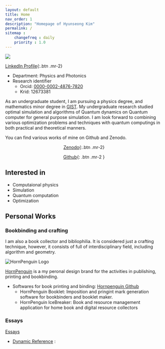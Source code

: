 ```yaml
---
layout: default
title: Home
nav_order: 1
description: "Homepage of Hyunseong Kim"
permalink: /
sitemap : 
    changefreq : daily 
    priority : 1.0
---
```


<script src="https://platform.linkedin.com/badges/js/profile.js" async defer type="text/javascript"></script>

<style>    
div {        
    width: 100%;        
    height: 300px;  
    }    
div.col1 {        
    width: 50%;        
    float: left;        
}    
div.col2 {        
    width: 50%;        
    float: right;                           
    }    
</style>



<div id="parnet">
<div class="badge-base LI-profile-badge col1" data-locale="ko_KR" data-size="large" data-theme="light" data-type="HORIZONTAL" data-vanity="hyun-seong-kim-91abaa183" data-version="v1">
<a class="badge-base__link LI-simple-link" href="https://kr.linkedin.com/in/hyun-seong-kim-91abaa183/ko?trk=profile-badge">
<img src="https://media.licdn.com/dms/image/v2/D5603AQFIWKjSE3kKig/profile-displayphoto-shrink_200_200/profile-displayphoto-shrink_200_200/0/1724518918668?e=1729728000&v=beta&t=_4hHHgc79WOocRAYyq8xeBE_K81sSaqk0MYImbfDLmE">

[LinkedIn Profile](){:.btn .mr-2}
</a>
</div>

<div class="col2">
<p>

* Department: Physics and Photonics
* Research identifier
    * Orcid: [0000-0002-4876-7820](https://orcid.org/0000-0002-4876-7820)
    * Krid: 12673381

</p>
</div>
</div>
         

As an undergraduate student, I am pursuing a physics degree, and mathematics minor degree in [GIST](https://www.gist.ac.kr/kr/main.html).
My undergraduate research studied optimal simulation and algorithms of 
Quantum dynamics on Quantum computer for general purpose simulation.
I am look forward to combining various optimization problems and techniques 
with quantum computings in both practical and theoretical manners.

You can find various works of mine on Github and Zenodo.

<div>
<center>

[Zenodo](https://zenodo.org/search?q=metadata.creators.person_or_org.name%3A%22Hyunseong%2C%20Kim%22&l=list&p=1&s=10&sort=bestmatch){:.btn .mr-2}

[Github](https://github.com/HYUNSEONG-KIM){: .btn .mr-2 }

</center>
</div>

## Interested in 

* Computaional physics
* Simulation
* Quantum computation
* Optimization

## Personal Works

### Bookbinding and crafting

I am also a book collector and bibliophilia.
It is considered just a crafting technique, 
however, it consists of full of interdisciplinary field, including
algorithm and geometry.

![HornPenguin Logo](https://avatars.githubusercontent.com/u/89630847?s=80&v=4)

[HornPenguin](https://github.com/HornPenguin) is a my peronal design brand for the activities in publishing, printing and bookbinding.


* Softwares for book printing and binding: [Hornpenguin Github](https://github.com/HornPenguin)
  * HornPenguin Booklet: Imposition and pringint mark generation software for bookbinders and booklet maker.
  * HornPenguin IceBreaker: Book and resource management application for home book and digital resource collectors
  
### Essays

[Essays](https://hyunseong-kim.github.io/docs/essays)

* [Dynamic Reference](https://hyunseong-kim.github.io/docs/essays/dynamic_ref_work) :  




 
